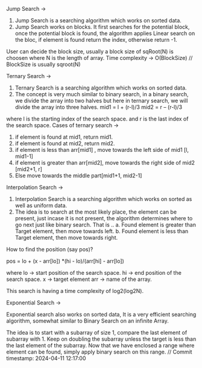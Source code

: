 Jump Search ->
1. Jump Search is a searching algorithm which works on sorted data.
2. Jump Search works on blocks. It first searches for the potential block,
once the potential block is found, the algorithm applies Linear search on the bloc,
if element is found return the index, otherwise return -1.

User can decide the block size, usually a block size of sqRoot(N) is choosen where N is 
the length of array.
Time complexity -> O(BlockSize) // BlockSize is usually sqroot(N)

Ternary Search ->
1. Ternary Search is a searching algorithm which works on sorted data.
2. The concept is very much similar to binary search, in a binary search,
we divide the array into two halves but here in ternary search, we will divide the 
array into three halves.
mid1 = l + (r-l)/3 
mid2 = r – (r-l)/3 

where l is the starting index of the search space.
and r is the last index of the search space.
Cases of ternary search ->
1. if element is found at mid1, return mid1.
2. if element is found at mid2, return mid2.
3. if element is less than arr[mid1] , move towards the left side of mid1 [l, mid1-1]
4. if element is greater than arr[mid2], move towards the right side of mid2 [mid2+1, r]
5. Else move towards the middle part[mid1+1, mid2-1]

Interpolation Search ->
1. Interpolation Search is a searching algorithm which works on sorted as well as uniform data.
2. The idea is to search at the most likely place, the element can be present, just incase it
is not present, the algorithm determines where to go next just like binary search.
That is ..
a. Found element is greater than Target element, then move towards left.
b. Found element is less than Target element, then move towards right. 

How to find the position (say pos)?

pos = lo + (x - arr[lo]) *(hi - lo)/(arr[hi] - arr[lo])

where lo -> start position of the search space.
hi -> end position of the search space.
x -> target element
arr -> name of the array.

This search is having a time complexity of log2(log2N).

Exponential Search ->

Exponential search also works on sorted data, It is a very efficient searching
algorithm, somewhat similar to Binary Search on an infinite Array.

The idea is to start with a subarray of size 1, compare the last element of subarray with 1.
Keep on doubling the subarray unless the target is less than the last element of the subarray.
Now that we have enclosed a range where element can be found, simply apply binary search on this
range.
// Commit timestamp: 2024-04-11 12:17:00